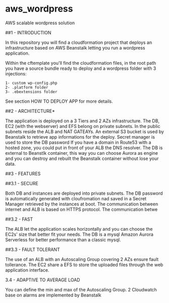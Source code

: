 # aws_wordpress
AWS scalable wordpress solution

##1 - INTRODUCTION

In this repository you will find a cloudformation project that deploys an infrastructure based on AWS Beanstalk letting you run a wordpress application.

Within the cftemplate you'll find the cloudformation files, in the root path you have a source bundle ready to deploy and a wordpress folder with 3 injections:

    1- custom wp-config.php
    2- .platform folder
    3- .ebextensions folder

See section HOW TO DEPLOY APP for more details.

##2 - ARCHITECTURE*

The application is deployed on a 3 Tiers and 2 AZs infrastructure. The DB, EC2 (with the webserver) and EFS belong on private subnets. In the public subnets reside the ALB and NAT GATEAYs. An external S3 bucket is used by Beanstalk to retrieve app informations for the deploy. Secret manager is used to store the DB password If you have a domain in Route53 with a hosted zone, you could put in front of your ALB the DNS resolver. The DB is external to Beanstlk container, this way you can choose Aurora as engine and you can destroy and rebuilt the Beanstalk container without lose your data.

##3 - FEATURES

##3.1 - SECURE

Both DB and instances are deployed into private subnets. The DB password is automatically generated with cloufromation nad saved in a Secret Manager retrieved by the instances at boot. The communication between internet and ALB is based on HTTPS protocol. The communication betwe

##3.2 - FAST

The ALB let the application scales horizontally and you can choose the EC2s' size that better fit your needs. The DB is a mysql Amazon Aurora Serverless for better performance than a classic mysql.

##3.3 - FAULT TOLERANT

The use of an ALB with an Autoscaling Group covering 2 AZs ensure fault tollerance. The EC2 share a EFS to store the uploaded files through the web application interface.

3.4 - ADAPTIVE TO AVERAGE LOAD

You can define the min and max of the Autoscaling Group. 2 Cloudwatch base on alarms are implemented by Beanstalk